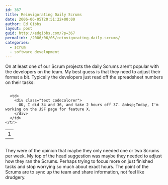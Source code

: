 ```yaml
---
id: 367
title: Reinvigorating Daily Scrums
date: 2006-06-05T20:51:22+00:00
author: Ed Gibbs
layout: post
guid: http://edgibbs.com/?p=367
permalink: /2006/06/05/reinvigorating-daily-scrums/
categories:
  - scrum
  - software development
---
```

On at least one of our Scrum projects the daily Scrums aren&#8217;t popular with the developers on the team. My best guess is that they need to adjust their format a bit. Typically the developers just read off the spreadsheet numbers on their tasks:

<div class="codecolorer-container text vibrant overflow-off" style="overflow:auto;white-space:nowrap;">
  <table cellspacing="0" cellpadding="0">
    <tr>
      <td class="line-numbers">
        <div>
          1<br />
        </div>
      </td>
      
      <td>
        <div class="text codecolorer">
          OK, I did 34 and 36, and take 2 hours off 37. &nbsp;Today, I'm working on the JSF page for feature X.
        </div>
      </td>
    </tr>
  </table>
</div>

They were of the opinion that maybe they only needed one or two Scrums per week. My top of the head suggestion was maybe they needed to adjust how they ran the Scrums. Perhaps trying to focus more on just finished tasks and stop worrying so much about exact hours. The point of the Scrums are to sync up the team and share information, not feel like drudgery.